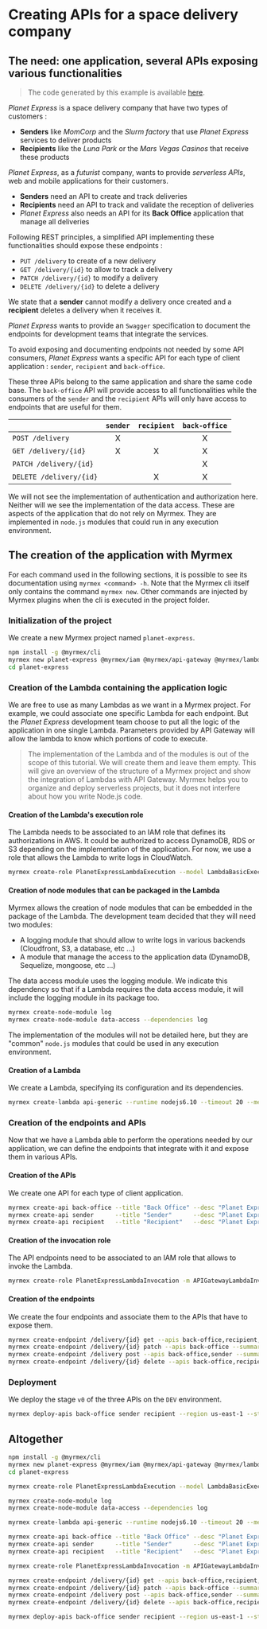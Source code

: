 # Creating APIs for a space delivery company

## The need: one application, several APIs exposing various functionalities

> The code generated by this example is available [here](https://github.com/myrmexjs/myrmex/tree/master/demo/planet-express).

*Planet Express* is a space delivery company that have two types of customers :

*   **Senders** like *MomCorp* and the *Slurm factory* that use *Planet Express* services to deliver products
*   **Recipients** like the *Luna Park* or the *Mars Vegas Casinos* that receive these products

*Planet Express*, as a *futurist* company, wants to provide *serverless APIs*, web and mobile applications for their
customers.

*   **Senders** need an API to create and track deliveries
*   **Recipients** need an API to track and validate the reception of deliveries
*   *Planet Express* also needs an API for its **Back Office** application that manage all deliveries

Following REST principles, a simplified API implementing these functionalities should expose these endpoints :

*   `PUT /delivery` to create of a new delivery
*   `GET /delivery/{id}` to allow to track a delivery
*   `PATCH /delivery/{id}` to modify a delivery
*   `DELETE /delivery/{id}` to delete a delivery

We state that a **sender** cannot modify a delivery once created and a **recipient** deletes a delivery when it receives it.

*Planet Express* wants to provide an `Swagger` specification to document the endpoints for development teams that integrate
the services.

To avoid exposing and documenting endpoints not needed by some API consumers, *Planet Express* wants a specific API for each
type of client application : `sender`, `recipient` and `back-office`.

These three APIs belong to the same application and share the same code base. The `back-office` API will provide access to
all functionalities while the consumers of the `sender` and the `recipient` APIs will only have access to endpoints that are
useful for them.

|                          | `sender` | `recipient` | `back-office` |
| :----------------------- | :------: | :---------: | :-----------: |
| `POST /delivery`         | X        |             | X             |
| `GET /delivery/{id}`     | X        | X           | X             |
| `PATCH /delivery/{id}`   |          |             | X             |
| `DELETE /delivery/{id}`  |          | X           | X             |

We will not see the implementation of authentication and authorization here. Neither will we see the implementation of the
data access. These are aspects of the application that do not rely on Myrmex. They are implemented in `node.js` modules that
could run in any execution environment.

## The creation of the application with Myrmex

For each command used in the following sections, it is possible to see its documentation using `myrmex <command> -h`. Note
that the Myrmex cli itself only contains the command `myrmex new`. Other commands are injected by Myrmex plugins when the
cli is executed in the project folder.

### Initialization of the project

We create a new Myrmex project named `planet-express`.

```bash
npm install -g @myrmex/cli
myrmex new planet-express @myrmex/iam @myrmex/api-gateway @myrmex/lambda
cd planet-express
```

### Creation of the Lambda containing the application logic

We are free to use as many Lambdas as we want in a Myrmex project. For example, we could associate one specific Lambda for each endpoint. But the
*Planet Express* development team choose to put all the logic of the application in one single Lambda. Parameters provided by API Gateway will allow
the lambda to know which portions of code to execute.

> The implementation of the Lambda and of the modules is out of the scope of this tutorial. We will create them and leave them empty. This will give
> an overview of the structure of a Myrmex project and show the integration of Lambdas with API Gateway. Myrmex helps you to organize and deploy serverless
> projects, but it does not interfere about how you write Node.js code.

#### Creation of the Lambda's execution role

The Lambda needs to be associated to an IAM role that defines its authorizations in AWS. It could be authorized to access DynamoDB, RDS or S3 depending on the
implementation of the application. For now, we use a role that allows the Lambda to write logs in CloudWatch.

```bash
myrmex create-role PlanetExpressLambdaExecution --model LambdaBasicExecutionRole
```

#### Creation of node modules that can be packaged in the Lambda

Myrmex allows the creation of node modules that can be embedded in the package of the Lambda. The development team decided that they will need two modules:

*   A logging module that should allow to write logs in various backends (Cloudfront, S3, a database, etc ...)
*   A module that manage the access to the application data (DynamoDB, Sequelize, mongoose, etc ...)

The data access module uses the logging module. We indicate this dependency so that if a Lambda requires the data access module, it will include the logging
module in its package too.

```bash
myrmex create-node-module log
myrmex create-node-module data-access --dependencies log
```

The implementation of the modules will not be detailed here, but they are "common" `node.js` modules that could be used in any execution environment.

#### Creation of a Lambda

We create a Lambda, specifying its configuration and its dependencies.

```bash
myrmex create-lambda api-generic --runtime nodejs6.10 --timeout 20 --memory 256 --role PlanetExpressLambdaExecution --dependencies data-access,log
```

### Creation of the endpoints and APIs

Now that we have a Lambda able to perform the operations needed by our application, we can define the endpoints that
integrate with it and expose them in various APIs.

#### Creation of the APIs

We create one API for each type of client application.

```bash
myrmex create-api back-office --title "Back Office" --desc "Planet Express API for Back Office"
myrmex create-api sender      --title "Sender"      --desc "Planet Express API for sender application"
myrmex create-api recipient   --title "Recipient"   --desc "Planet Express API for recipient application"
```

#### Creation of the invocation role

The API endpoints need to be associated to an IAM role that allows to invoke the Lambda.

```bash
myrmex create-role PlanetExpressLambdaInvocation -m APIGatewayLambdaInvocation
```

#### Creation of the endpoints

We create the four endpoints and associate them to the APIs that have to expose them.

```bash
myrmex create-endpoint /delivery/{id} get --apis back-office,recipient,sender --summary "View a delivery" --integration lambda-proxy --auth none --role PlanetExpressLambdaInvocation --lambda api-generic
myrmex create-endpoint /delivery/{id} patch --apis back-office --summary "Update a delivery" --integration lambda-proxy --auth none --role PlanetExpressLambdaInvocation --lambda api-generic
myrmex create-endpoint /delivery post --apis back-office,sender --summary "Create a delivery" --integration lambda-proxy --auth none --role PlanetExpressLambdaInvocation --lambda api-generic
myrmex create-endpoint /delivery/{id} delete --apis back-office,recipient --summary "Delete a delivery" --integration lambda-proxy --auth none --role PlanetExpressLambdaInvocation --lambda api-generic
```

### Deployment

We deploy the stage `v0` of the three APIs on the `DEV` environment.

```bash
myrmex deploy-apis back-office sender recipient --region us-east-1 --stage v0 --environment DEV --deploy-lambdas all --alias ""
```

Altogether
---

```bash
npm install -g @myrmex/cli
myrmex new planet-express @myrmex/iam @myrmex/api-gateway @myrmex/lambda
cd planet-express

myrmex create-role PlanetExpressLambdaExecution --model LambdaBasicExecutionRole

myrmex create-node-module log
myrmex create-node-module data-access --dependencies log

myrmex create-lambda api-generic --runtime nodejs6.10 --timeout 20 --memory 256 --role PlanetExpressLambdaExecution --dependencies data-access,log

myrmex create-api back-office --title "Back Office" --desc "Planet Express API for Back Office"
myrmex create-api sender      --title "Sender"      --desc "Planet Express API for sender application"
myrmex create-api recipient   --title "Recipient"   --desc "Planet Express API for recipient application"

myrmex create-role PlanetExpressLambdaInvocation -m APIGatewayLambdaInvocation

myrmex create-endpoint /delivery/{id} get --apis back-office,recipient,sender --summary "View a delivery" --integration lambda-proxy --auth none --role PlanetExpressLambdaInvocation --lambda api-generic
myrmex create-endpoint /delivery/{id} patch --apis back-office --summary "Update a delivery" --integration lambda-proxy --auth none --role PlanetExpressLambdaInvocation --lambda api-generic
myrmex create-endpoint /delivery post --apis back-office,sender --summary "Create a delivery" --integration lambda-proxy --auth none --role PlanetExpressLambdaInvocation --lambda api-generic
myrmex create-endpoint /delivery/{id} delete --apis back-office,recipient --summary "Delete a delivery" --integration lambda-proxy --auth none --role PlanetExpressLambdaInvocation --lambda api-generic

myrmex deploy-apis back-office sender recipient --region us-east-1 --stage v0 --environment DEV --deploy-lambdas all --alias ""
```
